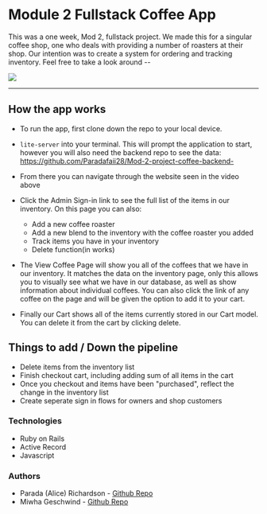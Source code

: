 # Module 2 Fullstack Coffee App 

This was a one week, Mod 2, fullstack project. We made this for a singular coffee shop, one who deals with providing a number of roasters at their shop. Our intention was to create a system for ordering and tracking inventory. Feel free to take a look around -- 


![](coffeeGIF.gif)


---

## How the app works  

* To run the app, first clone down the repo to your local device. 
* `lite-server` into your terminal. This will prompt the application to start, however you will also need the backend repo to see the data: https://github.com/Paradafaii28/Mod-2-project-coffee-backend- 

* From there you can navigate through the website seen in the video above 

* Click the Admin Sign-in link to see the full list of the items in our inventory. On this page you can also:
    * Add a new coffee roaster 
    * Add a new blend to the inventory with the coffee roaster you added 
    * Track items you have in your inventory 
    * Delete function(in works)

* The View Coffee Page will show you all of the coffees that we have in our inventory. It matches the data on the inventory page, only this allows you to visually see what we have in our database, as well as show information about individual coffees. You can also click the link of any coffee on the page and will be given the option to add it to your cart.

* Finally our Cart shows all of the items currently stored in our Cart model. You can delete it from the cart by clicking delete. 


## Things to add / Down the pipeline

* Delete items from the inventory list 
* Finish checkout cart, including adding sum of all items in the cart 
* Once you checkout and items have been "purchased", reflect the change in the inventory list 
* Create seperate sign in flows for owners and shop customers 

### Technologies 

* Ruby on Rails 
* Active Record 
* Javascript 

### Authors

* Parada (Alice) Richardson - [Github Repo](https://github.com/Paradafaii28)
* Miwha Geschwind - [Github Repo](https://github.com/miwhag)



